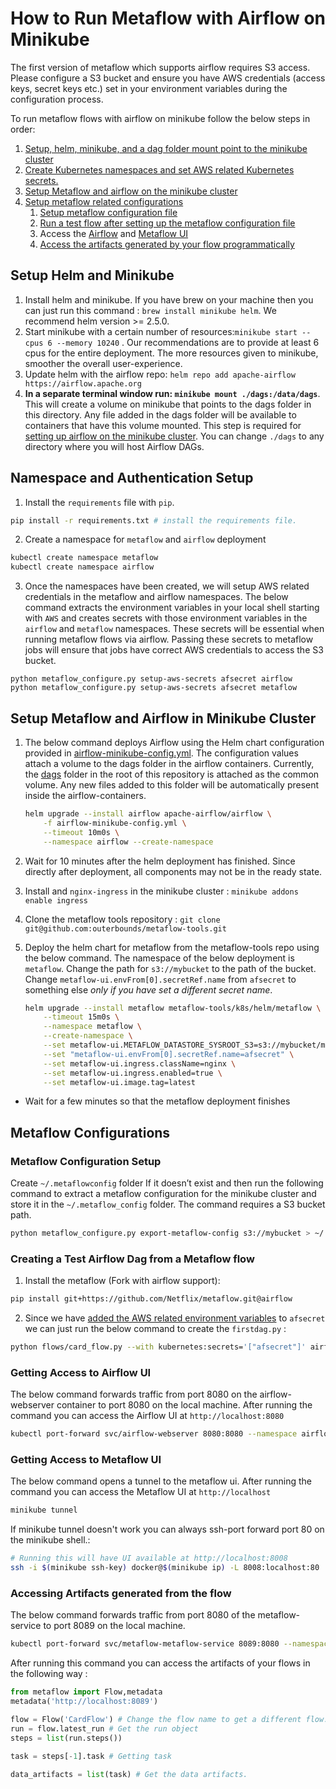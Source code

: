 # How to Run Metaflow with Airflow on Minikube


The first version of metaflow which supports airflow requires S3 access. Please configure a S3 bucket and ensure you have AWS credentials (access keys, secret keys etc.) set in your environment variables during the configuration process. 

To run metaflow flows with airflow on minikube follow the below steps in order: 

1. [Setup, helm, minikube, and a dag folder mount point to the minikube cluster](#setup-helm-and-minikube)
2. [Create Kubernetes namespaces and set AWS related Kubernetes secrets.](#namespace-and-authentication-setup)
3. [Setup Metaflow and airflow on the minikube cluster](#setup-metaflow-and-airflow-in-minikube-cluster)
4. [Setup metaflow related configurations](#setting-up-auth-and-metaflow-configurations)
    1. [Setup metaflow configuration file](#metaflow-configuration-setup)
    2. [Run a test flow after setting up the metaflow configuration file](#creating-a-test-airflow-dag-from-a-metaflow-flow)
    3. Access the [Airflow](#getting-access-to-airflow-ui) and [Metaflow UI](#getting-access-to-metaflow-ui)
    4. [Access the artifacts generated by your flow programmatically](#accessing-artifacts-generated-from-the-flow)

## Setup Helm and Minikube

1. Install helm and minikube. If you have brew on your machine then you can just run this command : `brew install minikube helm`. We recommend helm version >= 2.5.0.
2. Start minikube with a certain number of resources:`minikube start --cpus 6 --memory 10240` . Our recommendations are to provide at least 6 cpus for the entire deployment. The more resources given to minikube, smoother the overall user-experience. 
3. Update helm with the airflow repo: `helm repo add apache-airflow https://airflow.apache.org`
4. **In a separate terminal window run: ``minikube mount ./dags:/data/dags``**. This will create a volume on minikube that points to the dags folder in this directory. Any file added in the dags folder will be available to containers that have this volume mounted. This step is required for [setting up airflow on the minikube cluster](#setup-metaflow-and-airflow-in-minikube-cluster). You can change `./dags` to any directory where you will host Airflow DAGs. 

## Namespace and Authentication Setup
1. Install the `requirements` file with `pip`. 
```bash
pip install -r requirements.txt # install the requirements file. 
```
2. Create a namespace for `metaflow` and `airflow` deployment
```bash
kubectl create namespace metaflow
kubectl create namespace airflow
```
3. Once the namespaces have been created, we will setup AWS related credentials in the metaflow and airflow namespaces. The below command extracts the environment variables in your local shell starting with `AWS` and creates secrets with those environment variables in the `airflow` and `metaflow` namespaces. These secrets will be essential when running metaflow flows via airflow. Passing these secrets to metaflow jobs will ensure that jobs have correct AWS credentials to access the S3 bucket.

```
python metaflow_configure.py setup-aws-secrets afsecret airflow
python metaflow_configure.py setup-aws-secrets afsecret metaflow
```

## Setup Metaflow and Airflow in Minikube Cluster

1. The below command deploys Airflow using the Helm chart configuration provided in [airflow-minikube-config.yml](./airflow-minikube-config.yml). The configuration values attach a volume to the dags folder in the airflow containers. Currently, the [dags](./dags) folder in the root of this repository is attached as the common volume. Any new files added to this folder will be automatically present inside the airflow-containers.
    
    ```bash
    helm upgrade --install airflow apache-airflow/airflow \
        -f airflow-minikube-config.yml \
        --timeout 10m0s \
        --namespace airflow --create-namespace
    ```
2. Wait for 10 minutes after the helm deployment has finished. Since directly after deployment, all components may not be in the ready state.
3. Install and `nginx-ingress` in the minikube cluster : `minikube addons enable ingress`
4. Clone the metaflow tools repository : `git clone git@github.com:outerbounds/metaflow-tools.git`
5. Deploy the helm chart for metaflow from the metaflow-tools repo using the below command. The namespace of the below deployment is `metaflow`. Change the path for `s3://mybucket` to the path of the bucket. Change `metaflow-ui.envFrom[0].secretRef.name` from `afsecret` to something else *only if you have set a different secret name*.
    
    ```bash
    helm upgrade --install metaflow metaflow-tools/k8s/helm/metaflow \
    	--timeout 15m0s \
    	--namespace metaflow \
    	--create-namespace \
        --set metaflow-ui.METAFLOW_DATASTORE_SYSROOT_S3=s3://mybucket/metaflow \
        --set "metaflow-ui.envFrom[0].secretRef.name=afsecret" \
        --set metaflow-ui.ingress.className=nginx \
        --set metaflow-ui.ingress.enabled=true \
        --set metaflow-ui.image.tag=latest
    ```
- Wait for a few minutes so that the metaflow deployment finishes
    

## Metaflow Configurations

### Metaflow Configuration Setup

Create `~/.metaflowconfig` folder If it doesn’t exist and then run the following command to extract a metaflow configuration for the minikube cluster and store it in the `~/.metaflow_config` folder. The command requires a S3 bucket path. 

```bash
python metaflow_configure.py export-metaflow-config s3://mybucket > ~/.metaflowconfig/config.json
```

### Creating a Test Airflow Dag from a Metaflow flow
1. Install the metaflow (Fork with airflow support): 
```bash
pip install git+https://github.com/Netflix/metaflow.git@airflow
```

2. Since we have [added the AWS related environment variables](#namespace-and-authentication-setup) to `afsecret` we can just run the below command to create the `firstdag.py`  :

```bash
python flows/card_flow.py --with kubernetes:secrets='["afsecret"]' airflow create dags/firstdag.py
```

### Getting Access to Airflow UI
The below command forwards traffic from port 8080 on the airflow-webserver container to port 8080 on the local machine. After running the command you can access the Airflow UI at `http://localhost:8080`
```bash
kubectl port-forward svc/airflow-webserver 8080:8080 --namespace airflow
```

### Getting Access to Metaflow UI
The below command opens a tunnel to the metaflow ui. After running the command you can access the Metaflow UI at `http://localhost`
```bash
minikube tunnel
```
If minikube tunnel doesn't work you can always ssh-port forward port 80 on the minikube shell.:
```bash
# Running this will have UI available at http://localhost:8008
ssh -i $(minikube ssh-key) docker@$(minikube ip) -L 8008:localhost:80 
```

### Accessing Artifacts generated from the flow
The below command forwards traffic from port 8080 of the metaflow-service to port 8089 on the local machine. 
```sh
kubectl port-forward svc/metaflow-metaflow-service 8089:8080 --namespace metaflow
```

After running this command you can access the artifacts of your flows in the following way : 
```python
from metaflow import Flow,metadata
metadata('http://localhost:8089')

flow = Flow('CardFlow') # Change the flow name to get a different flow. 
run = flow.latest_run # Get the run object
steps = list(run.steps())

task = steps[-1].task # Getting task 

data_artifacts = list(task) # Get the data artifacts. 
```